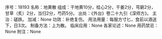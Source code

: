 序号：18193
名称：地黄散
组成：干地黄10分，桂心2分，干姜2分，芎窮2分，甘草（炙）2分，当归2分，芍药5分。
出处：《外台》卷二十九引《深师方》。
主治：磋跌。
加减：None
功效：补绝复伤。
用法用量：每服方寸匕，食前以酒送下，日3次。
制备方法：上为散。
临床应用：None
各家论述：None
用药禁忌：None
附注：None
